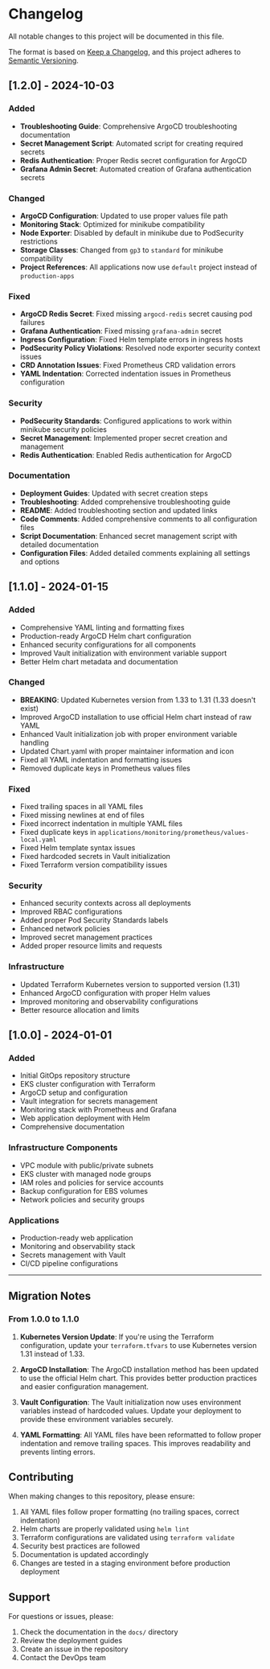 # Changelog

All notable changes to this project will be documented in this file.

The format is based on [Keep a Changelog](https://keepachangelog.com/en/1.0.0/),
and this project adheres to [Semantic Versioning](https://semver.org/spec/v2.0.0.html).

## [1.2.0] - 2024-10-03

### Added
- **Troubleshooting Guide**: Comprehensive ArgoCD troubleshooting documentation
- **Secret Management Script**: Automated script for creating required secrets
- **Redis Authentication**: Proper Redis secret configuration for ArgoCD
- **Grafana Admin Secret**: Automated creation of Grafana authentication secrets

### Changed
- **ArgoCD Configuration**: Updated to use proper values file path
- **Monitoring Stack**: Optimized for minikube compatibility
- **Node Exporter**: Disabled by default in minikube due to PodSecurity restrictions
- **Storage Classes**: Changed from `gp3` to `standard` for minikube compatibility
- **Project References**: All applications now use `default` project instead of `production-apps`

### Fixed
- **ArgoCD Redis Secret**: Fixed missing `argocd-redis` secret causing pod failures
- **Grafana Authentication**: Fixed missing `grafana-admin` secret
- **Ingress Configuration**: Fixed Helm template errors in ingress hosts
- **PodSecurity Policy Violations**: Resolved node exporter security context issues
- **CRD Annotation Issues**: Fixed Prometheus CRD validation errors
- **YAML Indentation**: Corrected indentation issues in Prometheus configuration

### Security
- **PodSecurity Standards**: Configured applications to work within minikube security policies
- **Secret Management**: Implemented proper secret creation and management
- **Redis Authentication**: Enabled Redis authentication for ArgoCD

### Documentation
- **Deployment Guides**: Updated with secret creation steps
- **Troubleshooting**: Added comprehensive troubleshooting guide
- **README**: Added troubleshooting section and updated links
- **Code Comments**: Added comprehensive comments to all configuration files
- **Script Documentation**: Enhanced secret management script with detailed documentation
- **Configuration Files**: Added detailed comments explaining all settings and options

## [1.1.0] - 2024-01-15

### Added
- Comprehensive YAML linting and formatting fixes
- Production-ready ArgoCD Helm chart configuration
- Enhanced security configurations for all components
- Improved Vault initialization with environment variable support
- Better Helm chart metadata and documentation

### Changed
- **BREAKING**: Updated Kubernetes version from 1.33 to 1.31 (1.33 doesn't exist)
- Improved ArgoCD installation to use official Helm chart instead of raw YAML
- Enhanced Vault initialization job with proper environment variable handling
- Updated Chart.yaml with proper maintainer information and icon
- Fixed all YAML indentation and formatting issues
- Removed duplicate keys in Prometheus values files

### Fixed
- Fixed trailing spaces in all YAML files
- Fixed missing newlines at end of files
- Fixed incorrect indentation in multiple YAML files
- Fixed duplicate keys in `applications/monitoring/prometheus/values-local.yaml`
- Fixed Helm template syntax issues
- Fixed hardcoded secrets in Vault initialization
- Fixed Terraform version compatibility issues

### Security
- Enhanced security contexts across all deployments
- Improved RBAC configurations
- Added proper Pod Security Standards labels
- Enhanced network policies
- Improved secret management practices
- Added proper resource limits and requests

### Infrastructure
- Updated Terraform Kubernetes version to supported version (1.31)
- Enhanced ArgoCD configuration with proper Helm values
- Improved monitoring and observability configurations
- Better resource allocation and limits

## [1.0.0] - 2024-01-01

### Added
- Initial GitOps repository structure
- EKS cluster configuration with Terraform
- ArgoCD setup and configuration
- Vault integration for secrets management
- Monitoring stack with Prometheus and Grafana
- Web application deployment with Helm
- Comprehensive documentation

### Infrastructure Components
- VPC module with public/private subnets
- EKS cluster with managed node groups
- IAM roles and policies for service accounts
- Backup configuration for EBS volumes
- Network policies and security groups

### Applications
- Production-ready web application
- Monitoring and observability stack
- Secrets management with Vault
- CI/CD pipeline configurations

---

## Migration Notes

### From 1.0.0 to 1.1.0

1. **Kubernetes Version Update**: If you're using the Terraform configuration, update your `terraform.tfvars` to use Kubernetes version 1.31 instead of 1.33.

2. **ArgoCD Installation**: The ArgoCD installation method has been updated to use the official Helm chart. This provides better production practices and easier configuration management.

3. **Vault Configuration**: The Vault initialization now uses environment variables instead of hardcoded values. Update your deployment to provide these environment variables securely.

4. **YAML Formatting**: All YAML files have been reformatted to follow proper indentation and remove trailing spaces. This improves readability and prevents linting errors.

## Contributing

When making changes to this repository, please ensure:

1. All YAML files follow proper formatting (no trailing spaces, correct indentation)
2. Helm charts are properly validated using `helm lint`
3. Terraform configurations are validated using `terraform validate`
4. Security best practices are followed
5. Documentation is updated accordingly
6. Changes are tested in a staging environment before production deployment

## Support

For questions or issues, please:
1. Check the documentation in the `docs/` directory
2. Review the deployment guides
3. Create an issue in the repository
4. Contact the DevOps team
